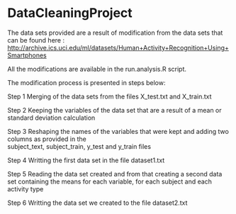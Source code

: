 # DataCleaningProject

The data sets provided are a result of modification from the data sets that can be found here : 
http://archive.ics.uci.edu/ml/datasets/Human+Activity+Recognition+Using+Smartphones

All the modifications are available in the run.analysis.R script.

The modification process is presented in steps below:

Step 1 Merging of the data sets from the files X_test.txt and X_train.txt

Step 2 Keeping the variables of the data set that are a result of a mean or standard deviation calculation

Step 3 Reshaping the names of the variables that were kept and adding two columns as provided in the                       
       subject_text, subject_train, y_test and y_train files

Step 4 Writting the first data set in the file dataset1.txt

Step 5 Reading the data set created and from that creating a second data set containing the means for each variable, for each             subject and each activity type

Step 6 Writting the data set we created to the file dataset2.txt